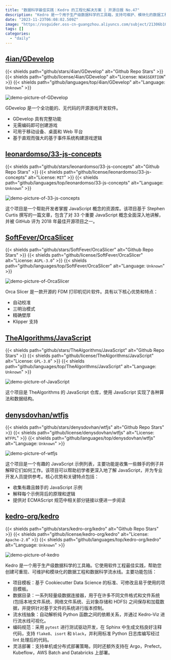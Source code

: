 ```yaml
---
title: "数据科学最佳实践：Kedro 的工程化解决方案 | 开源日报 No.47"
description: "Kedro 是一个用于生产级数据科学的工具箱，支持可维护、模块化的数据工程和科学流水线。它提供项目模板、数据目录、流水线抽象、编码规范和灵活的部署选项，有助于数据科学家实现高效的工作流。"
date: "2023-11-23T06:08:02.509Z"
image: "https://osguider.oss-cn-guangzhou.aliyuncs.com/subject/21306b10e9aa78667a6cfe74901cdcb3.png"
tags: []
categories:
  - "daily"
---
```


## [4ian/GDevelop](https://github.com/4ian/GDevelop)

{{< shields path="github/stars/4ian/GDevelop" alt="Github Repo Stars" >}} {{< shields path="github/license/4ian/GDevelop" alt="License: `NOASSERTION`" >}} {{< shields path="github/languages/top/4ian/GDevelop" alt="Language: `Unknown`" >}}

![demo-picture-of-GDevelop](https://picgo-daily.oss-cn-guangzhou.aliyuncs.com/picgo-daily/2023/5c1d6adb7b594193974f07d3ae1f9762.png)

GDevelop 是一个全功能的、无代码的开源游戏开发软件。

- GDevelop 具有完整功能
- 无需编码即可创建游戏
- 可用于移动设备、桌面和 Web 平台
- 基于直观而强大的基于事件系统构建游戏逻辑
  
## [leonardomso/33-js-concepts](https://github.com/leonardomso/33-js-concepts)

{{< shields path="github/stars/leonardomso/33-js-concepts" alt="Github Repo Stars" >}} {{< shields path="github/license/leonardomso/33-js-concepts" alt="License: `MIT`" >}} {{< shields path="github/languages/top/leonardomso/33-js-concepts" alt="Language: `Unknown`" >}}

![demo-picture-of-33-js-concepts](https://picgo-daily.oss-cn-guangzhou.aliyuncs.com/picgo-daily/2023/565b8e690e593741f22cda8d6423efbb.png)

这个项目是一个帮助开发者掌握 JavaScript 概念的资源库。该项目基于 Stephen Curtis 撰写的一篇文章，包含了对 33 个重要 JavaScript 概念全面深入地讲解，并被 GitHub 评为 2018 年最佳开源项目之一。
  
## [SoftFever/OrcaSlicer](https://github.com/SoftFever/OrcaSlicer)

{{< shields path="github/stars/SoftFever/OrcaSlicer" alt="Github Repo Stars" >}} {{< shields path="github/license/SoftFever/OrcaSlicer" alt="License: `AGPL-3.0`" >}} {{< shields path="github/languages/top/SoftFever/OrcaSlicer" alt="Language: `Unknown`" >}}

![demo-picture-of-OrcaSlicer](https://osguider.oss-cn-guangzhou.aliyuncs.com/subject/d55deb25a3664104209ff3acd3ac917b.png)

Orca Slicer 是一款开源的 FDM 打印机切片软件。具有以下核心优势和特点：

- 自动校准
- 三明治模式
- 精确壁厚
- Klipper 支持
  
## [TheAlgorithms/JavaScript](https://github.com/TheAlgorithms/JavaScript)

{{< shields path="github/stars/TheAlgorithms/JavaScript" alt="Github Repo Stars" >}} {{< shields path="github/license/TheAlgorithms/JavaScript" alt="License: `GPL-3.0`" >}} {{< shields path="github/languages/top/TheAlgorithms/JavaScript" alt="Language: `Unknown`" >}}

![demo-picture-of-JavaScript](https://picgo-daily.oss-cn-guangzhou.aliyuncs.com/picgo-daily/2023/b3fc3f9f5ffe1ba6451e525ba476d641.png)

这个项目是 TheAlgorithms 的 JavaScript 仓库，使用 JavaScript 实现了各种算法和数据结构。
  
## [denysdovhan/wtfjs](https://github.com/denysdovhan/wtfjs)

{{< shields path="github/stars/denysdovhan/wtfjs" alt="Github Repo Stars" >}} {{< shields path="github/license/denysdovhan/wtfjs" alt="License: `WTFPL`" >}} {{< shields path="github/languages/top/denysdovhan/wtfjs" alt="Language: `Unknown`" >}}

![demo-picture-of-wtfjs](https://osguider.oss-cn-guangzhou.aliyuncs.com/subject/df44720281200465edf73c0e6ce99725.jpeg)

这个项目是一个有趣的 JavaScript 示例列表，主要功能是收集一些棘手的例子并解释它们如何工作。该项目可以帮助初学者更深入地了解 JavaScript，并为专业开发人员提供参考。核心优势和关键特点包括：

- 收集有趣且棘手的 JavaScript 示例
- 解释每个示例背后的原理和逻辑
- 提供对 ECMAScript 规范中相关部分链接以便进一步阅读
  
## [kedro-org/kedro](https://github.com/kedro-org/kedro)

{{< shields path="github/stars/kedro-org/kedro" alt="Github Repo Stars" >}} {{< shields path="github/license/kedro-org/kedro" alt="License: `Apache-2.0`" >}} {{< shields path="github/languages/top/kedro-org/kedro" alt="Language: `Unknown`" >}}

![demo-picture-of-kedro](https://picgo-daily.oss-cn-guangzhou.aliyuncs.com/picgo-daily/2023/13fdee93a54a42cc6925ba0f7d9c82fe.png)

Kedro 是一个用于生产级数据科学的工具箱。它使用软件工程最佳实践，帮助您创建可重现、可维护和模块化的数据工程和数据科学流水线。主要功能包括：

- 项目模板：基于 Cookiecutter Data Science 的标准、可修改且易于使用的项目模板。
- 数据目录：一系列轻量级数据连接器，用于在许多不同文件格式和文件系统 (包括本地文件系统、网络文件系统、云对象存储和 HDFS) 之间保存和加载数据，并提供针对基于文件的系统进行版本控制。
- 流水线抽象：自动解析纯 Python 函数之间的依赖关系，并通过 Kedro-Viz 进行流水线可视化。
- 编码规范：采用 `pytest` 进行测试驱动开发，在 Sphinx 中生成文档良好注释代码，支持 `flake8`、`isort` 和 `black`，并利用标准 Python 日志库编写经过 lint 处理后的代码。
- 灵活部署：支持单机或分布式部署策略，同时还额外支持在 Argo，Prefect，Kubeflow，AWS Batch and Databricks 上部署。
  
